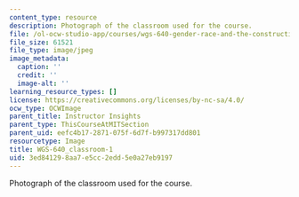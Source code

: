 ```yaml
---
content_type: resource
description: Photograph of the classroom used for the course.
file: /ol-ocw-studio-app/courses/wgs-640-gender-race-and-the-construction-of-the-american-west-fall-2014/3ed841298aa7e5cc2edd5e0a27eb9197_WGS-640_classroom-1.jpg
file_size: 61521
file_type: image/jpeg
image_metadata:
  caption: ''
  credit: ''
  image-alt: ''
learning_resource_types: []
license: https://creativecommons.org/licenses/by-nc-sa/4.0/
ocw_type: OCWImage
parent_title: Instructor Insights
parent_type: ThisCourseAtMITSection
parent_uid: eefc4b17-2871-075f-6d7f-b997317dd801
resourcetype: Image
title: WGS-640_classroom-1
uid: 3ed84129-8aa7-e5cc-2edd-5e0a27eb9197
---
```

Photograph of the classroom used for the course.